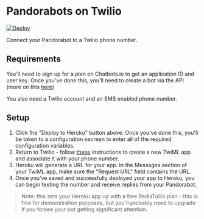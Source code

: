 # Pandorabots on Twilio

[![Deploy](https://www.herokucdn.com/deploy/button.svg)](https://heroku.com/deploy)

Connect your Pandorabot to a Twilio phone number.

## Requirements

You'll need to sign up for a plan on Chatbots.io to get an application ID and
user key. Once you've done this, you'll need to create a bot via the API (more
on this [here]())

You also need a Twilio account and an SMS enabled phone number.

## Setup

1. Click the "Deploy to Heroku" button above. Once you've done this, you'll be taken to a configuration secreen to enter all of the required configuration variables.
2. Return to Twilio - follow [these](https://www.twilio.com/help/faq/twilio-client/how-do-i-create-a-twiml-app) instructions to create a new TwiML app and associate it with your phone number.
3. Heroku will generate a URL for your app. In the Messages section of your TwiML app, make sure the "Request URL" field contains the URL.
4. Once you've saved and successfully deployed your app to Heroku, you can begin texting the number and receive replies from your Pandorabot.

> Note: this sets your Heroku app up with a free RedisToGo plan - this is fine for demonstration purposes, but you'll probably need to upgrade if you forsee your bot getting significant attention.
